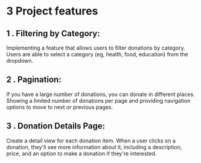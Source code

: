 # 3 Project features

## 1 . Filtering by Category:
Implementing a feature that allows users to filter donations by category. Users are able to select a category (eg, health, food, education) from the dropdown.


## 2 . Pagination:
If you have a large number of donations, you can donate in different places. Showing a limited number of donations per page and providing navigation options to move to next or previous pages.

## 3 . Donation Details Page:
Create a detail view for each donation item. When a user clicks on a donation, they'll see more information about it, including a description, price, and an option to make a donation if they're interested.
